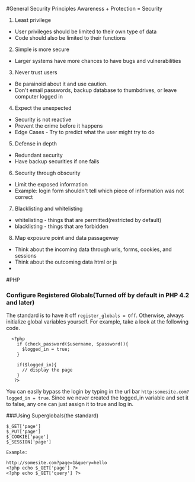 #General Security Principles
Awareness + Protection = Security

1. Least privilege
  * User privileges should be limited to their own type of data
  * Code should also be limited to their functions
  
2. Simple is more secure
  * Larger systems have more chances to have bugs and vulnerabilities
  
3. Never trust users
  * Be parainoid about it and use caution.
  * Don't email passwords, backup database to thumbdrives, or leave computer logged in 
  
4. Expect the unexpected
  * Security is not reactive
  * Prevent the crime before it happens
  * Edge Cases - Try to predict what the user might try to do

5. Defense in depth
  * Redundant security
  * Have backup securities if one fails
  
6. Security through obscurity
  * Limit the exposed information
  * Example: login form shouldn't tell which piece of information was not correct
  
7. Blacklisting and whitelisting
  * whitelisting - things that are permitted(restricted by default)
  * blacklisting - things that are forbidden

8. Map exposure point and data passageway
  * Think about the incoming data through urls, forms, cookies, and sessions
  * Think about the outcoming data html or js
  * 
  

#PHP

### Configure Registered Globals(Turned off by default in PHP 4.2 and later)
  The standard is to have it off `register_globals = Off`. Otherwise, always initialize global variables yourself. For example, take a look at the following code. 
```
  <?php
    if (check_password($username, $password)){
      $logged_in = true;
    }
    
    if($logged_in){
      // display the page
    }
   ?>
```
You can easily bypass the login by typing in the url bar `http:somesite.com?logged_in = true`. Since we never created the logged_in variable and set it to false, any one can just assign it to true and log in. 


###Using Superglobals(the standard)
```
$_GET['page']
$_PUT['page']
$_COOKIE['page']
$_SESSION['page']

Example:

http://somesite.com?page=1&query=hello
<?php echo $_GET['page'] ?>
<?php echo $_GET['query'] ?>


```
 

  
  
  
  
